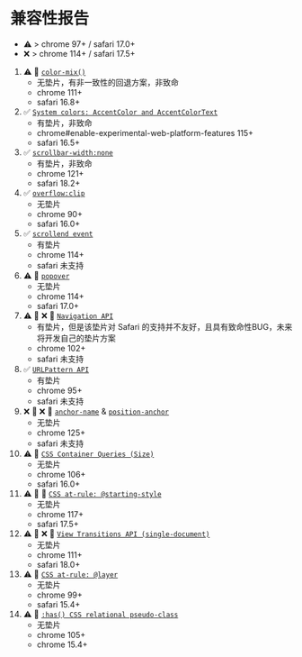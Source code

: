 # 兼容性报告

- ⚠️ > chrome 97+ / safari 17.0+
- ❌ > chrome 114+ / safari 17.5+

1. ⚠️ 🤖 [`color-mix()`](https://caniuse.com/mdn-css_types_color_color-mix)
   - 无垫片，有非一致性的回退方案，非致命
   - chrome 111+
   - safari 16.8+
1. ✅ [`System colors: AccentColor and AccentColorText`](https://caniuse.com/mdn-css_types_color_system-color_accentcolor_accentcolortext)
   - 有垫片，非致命
   - chrome#enable-experimental-web-platform-features 115+
   - safari 16.5+
1. ✅ [`scrollbar-width:none`](https://caniuse.com/mdn-css_properties_scrollbar-width)
   - 有垫片，非致命
   - chrome 121+
   - safari 18.2+
1. ✅ [`overflow:clip`](https://caniuse.com/css-overflow)
   - 无垫片
   - chrome 90+
   - safari 16.0+
1. ✅ [`scrollend event`](https://caniuse.com/mdn-api_element_scrollend_event)
   - 有垫片
   - chrome 114+
   - safari 未支持
1. ⚠️ 🤖 [`popover`](https://caniuse.com/mdn-api_htmlelement_popover)
   - 无垫片
   - chrome 114+
   - safari 17.0+
1. ⚠️ 🤖 ❌ 🍎 [`Navigation API`](https://caniuse.com/mdn-api_navigation)
   - 有垫片，但是该垫片对 Safari 的支持并不友好，且具有致命性BUG，未来将开发自己的垫片方案
   - chrome 102+
   - safari 未支持
1. ✅ [`URLPattern API`](https://caniuse.com/mdn-api_urlpattern)
   - 有垫片
   - chrome 95+
   - safari 未支持
1. ❌ 🤖 ❌ 🍎 [`anchor-name`](https://caniuse.com/mdn-css_properties_anchor-name) & [`position-anchor`](https://caniuse.com/mdn-css_properties_position-anchor)
   - 无垫片
   - chrome 125+
   - safari 未支持
1. ⚠️ 🤖 [`CSS Container Queries (Size)`](https://caniuse.com/css-container-queries)
   - 无垫片
   - chrome 106+
   - safari 16.0+
1. ⚠️ 🤖 🍎 [`CSS at-rule: @starting-style`](https://caniuse.com/mdn-css_at-rules_starting-style)
   - 无垫片
   - chrome 117+
   - safari 17.5+
1. ⚠️ 🍎 ❌ 🍎 [`View Transitions API (single-document)`](https://caniuse.com/view-transitions)
   - 无垫片
   - chrome 111+
   - safari 18.0+
1. ⚠️ 🤖 [`CSS at-rule: @layer`](https://caniuse.com/mdn-css_at-rules_layer)
   - 无垫片
   - chrome 99+
   - safari 15.4+
1. ⚠️ 🤖 [`:has() CSS relational pseudo-class`](https://caniuse.com/css-has)
   - 无垫片
   - chrome 105+
   - chrome 15.4+

